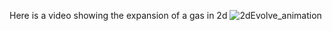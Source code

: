 Here is a video showing the expansion of a gas in 2d 
![2dEvolve_animation](https://github.com/user-attachments/assets/40e402f7-426f-4a9b-9fa7-555dd6d285bd)
